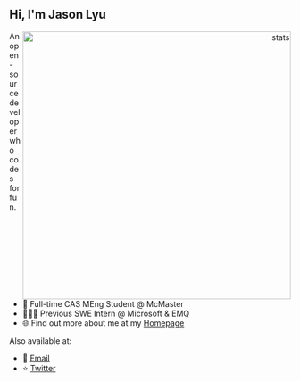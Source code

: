 ## Hi, I'm Jason Lyu

<a href="#stats" align="right">
  <picture>
    <source 
      srcset="https://github-readme-stats.vercel.app/api?username=xjasonlyu&show_icons=true&count_private=true&hide_border=true&include_all_commits=true&theme=github_dark"
      media="(prefers-color-scheme: dark)"
    />
    <source
      srcset="https://github-readme-stats.vercel.app/api?username=xjasonlyu&show_icons=true&count_private=true&hide_border=true&include_all_commits=true&theme=default"
      media="(prefers-color-scheme: light), (prefers-color-scheme: no-preference)"
    />
    <img align="right" alt="stats" width="480px"/>
  </picture>
</a>

<!-- <img align="right" src="https://github-readme-stats.vercel.app/api?username=xjasonlyu&show_icons=true&count_private=true&hide_border=true&include_all_commits=true" alt="stats" width="480px"> -->

An open-source developer who codes for fun.

- 🏫 Full-time CAS MEng Student @ McMaster
- 👨🏻‍💻 Previous SWE Intern @ Microsoft & EMQ
- 🌐 Find out more about me at my [Homepage](https://12x.me/)

Also available at:

- 📧 [Email](mailto:xjasonlyu@gmail.com)
- ⭐️ [Twitter](https://twitter.com/xjasonlyu)
